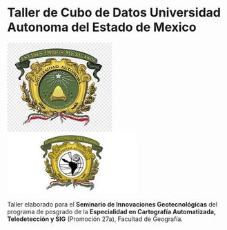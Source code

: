 # Taller de Cubo de Datos Universidad Autonoma del Estado de Mexico

![](./img/UAEMex.jpeg)   ![](./img/FacGeografía.jpeg)  

Taller elaborado para el **Seminario de Innovaciones Geotecnológicas** del programa de posgrado de la **Especialidad en Cartografía Automatizada, Teledetección y SIG** (Promoción 27a), Facultad de Geografía.

